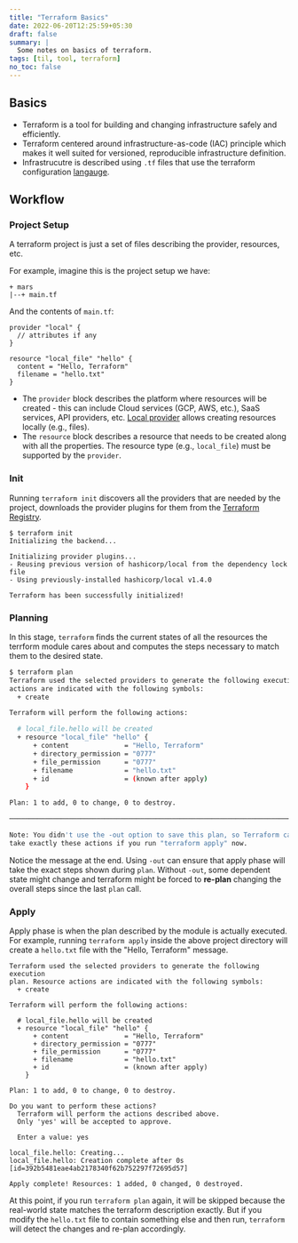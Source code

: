 ```yaml
---
title: "Terraform Basics"
date: 2022-06-20T12:25:59+05:30
draft: false
summary: |
  Some notes on basics of terraform.
tags: [til, tool, terraform]
no_toc: false
---
```


## Basics

- Terraform is a tool for building and changing infrastructure safely and efficiently.
- Terraform centered around infrastructure-as-code (IAC) principle which makes it well suited for versioned, reproducible infrastructure definition.
- Infrastrucutre is described using `.tf` files that use the terraform configuration [langauge](https://www.terraform.io/language).

## Workflow

### Project Setup

A terraform project is just a set of files describing the provider, resources, etc.

For example, imagine this is the project setup we have:

```plaintext
+ mars
|--+ main.tf
```

And the contents of `main.tf`:

```plaintext
provider "local" {
  // attributes if any
}

resource "local_file" "hello" {
  content = "Hello, Terraform"
  filename = "hello.txt"
}
```

- The `provider` block describes the platform where resources will be created - this can include Cloud services (GCP, AWS, etc.), SaaS services, API providers, etc. [Local provider](https://registry.terraform.io/providers/hashicorp/local/latest) allows creating resources locally (e.g., files).
- The `resource` block describes a resource that needs to be created along with all the properties. The resource type (e.g., `local_file`) must be supported by the `provider`.

### Init

Running `terraform init` discovers all the providers that are needed by the project, downloads the provider plugins for them from the [Terraform Registry](https://registry.terraform.io/).

```shell
$ terraform init
Initializing the backend...

Initializing provider plugins...
- Reusing previous version of hashicorp/local from the dependency lock file
- Using previously-installed hashicorp/local v1.4.0

Terraform has been successfully initialized!
```

### Planning

In this stage, `terraform` finds the current states of all the resources the terrform module cares about
and computes the steps necessary to match them to the desired state.

```bash
$ terraform plan
Terraform used the selected providers to generate the following execution plan. Resource
actions are indicated with the following symbols:
  + create

Terraform will perform the following actions:

  # local_file.hello will be created
  + resource "local_file" "hello" {
      + content              = "Hello, Terraform"
      + directory_permission = "0777"
      + file_permission      = "0777"
      + filename             = "hello.txt"
      + id                   = (known after apply)
    }

Plan: 1 to add, 0 to change, 0 to destroy.

───────────────────────────────────────────────────────────────────────────────────────────

Note: You didn't use the -out option to save this plan, so Terraform can't guarantee to
take exactly these actions if you run "terraform apply" now.
```

Notice the message at the end. Using `-out` can ensure that apply phase will take the exact
steps shown during `plan`. Without `-out`, some dependent state might change and terraform
might be forced to **re-plan** changing the overall steps since the last `plan` call.

### Apply

Apply phase is when the plan described by the module is actually executed. For example,
running `terraform apply` inside the above project directory will create a `hello.txt` file with
the "Hello, Terraform" message.

```shell
Terraform used the selected providers to generate the following execution
plan. Resource actions are indicated with the following symbols:
  + create

Terraform will perform the following actions:

  # local_file.hello will be created
  + resource "local_file" "hello" {
      + content              = "Hello, Terraform"
      + directory_permission = "0777"
      + file_permission      = "0777"
      + filename             = "hello.txt"
      + id                   = (known after apply)
    }

Plan: 1 to add, 0 to change, 0 to destroy.

Do you want to perform these actions?
  Terraform will perform the actions described above.
  Only 'yes' will be accepted to approve.

  Enter a value: yes

local_file.hello: Creating...
local_file.hello: Creation complete after 0s [id=392b5481eae4ab2178340f62b752297f72695d57]

Apply complete! Resources: 1 added, 0 changed, 0 destroyed.
```

At this point, if you run `terraform plan` again, it will be skipped because the real-world state
matches the terraform description exactly. But if you modify the `hello.txt` file to contain
something else and then run, `terraform` will detect the changes and re-plan accordingly.
